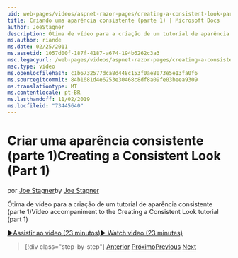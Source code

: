 ```yaml
---
uid: web-pages/videos/aspnet-razor-pages/creating-a-consistent-look-part-1
title: Criando uma aparência consistente (parte 1) | Microsoft Docs
author: JoeStagner
description: Ótima de vídeo para a criação de um tutorial de aparência consistente (parte 1)
ms.author: riande
ms.date: 02/25/2011
ms.assetid: 1057d00f-187f-4187-a674-194b6262c3a3
msc.legacyurl: /web-pages/videos/aspnet-razor-pages/creating-a-consistent-look-part-1
msc.type: video
ms.openlocfilehash: c1b6732577dca8d448c153f0ae8073e5e13fa0f6
ms.sourcegitcommit: 84b1681d4e6253e30468c8df8a09fe03beea9309
ms.translationtype: MT
ms.contentlocale: pt-BR
ms.lasthandoff: 11/02/2019
ms.locfileid: "73445640"
---
```

# <a name="creating-a-consistent-look-part-1"></a><span data-ttu-id="ad837-103">Criar uma aparência consistente (parte 1)</span><span class="sxs-lookup"><span data-stu-id="ad837-103">Creating a Consistent Look (Part 1)</span></span>

<span data-ttu-id="ad837-104">por [Joe Stagner](https://github.com/JoeStagner)</span><span class="sxs-lookup"><span data-stu-id="ad837-104">by [Joe Stagner](https://github.com/JoeStagner)</span></span>

<span data-ttu-id="ad837-105">Ótima de vídeo para a criação de um tutorial de aparência consistente (parte 1)</span><span class="sxs-lookup"><span data-stu-id="ad837-105">Video accompaniment to the Creating a Consistent Look tutorial (part 1)</span></span>

<span data-ttu-id="ad837-106">[&#9654;Assistir ao vídeo (23 minutos)](https://channel9.msdn.com/Blogs/ASP-NET-Site-Videos/creating-a-consistent-look-(part-1))</span><span class="sxs-lookup"><span data-stu-id="ad837-106">[&#9654; Watch video (23 minutes)](https://channel9.msdn.com/Blogs/ASP-NET-Site-Videos/creating-a-consistent-look-(part-1))</span></span>

> [!div class="step-by-step"]
> <span data-ttu-id="ad837-107">[Anterior](introduction-to-aspnet-web-programming-using-the-razor-syntax.md)
> [Próximo](creating-a-consistent-look-part-2.md)</span><span class="sxs-lookup"><span data-stu-id="ad837-107">[Previous](introduction-to-aspnet-web-programming-using-the-razor-syntax.md)
[Next](creating-a-consistent-look-part-2.md)</span></span>
